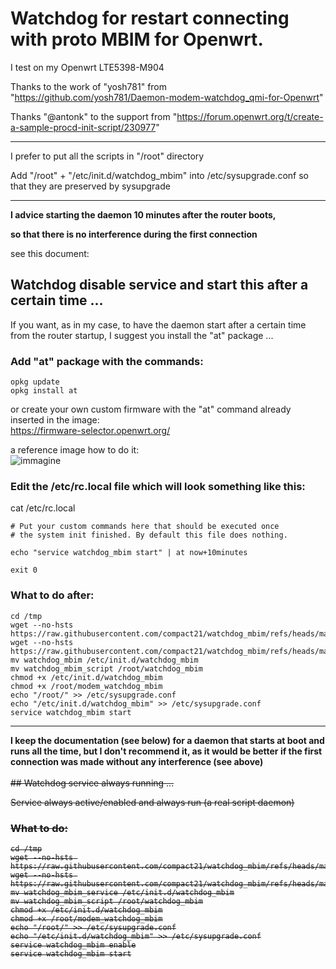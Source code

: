# Watchdog for restart connecting with proto MBIM for Openwrt.

I test on my Openwrt LTE5398-M904

Thanks to the work of "yosh781" from "https://github.com/yosh781/Daemon-modem-watchdog_qmi-for-Openwrt"

Thanks "@antonk" to the support from "https://forum.openwrt.org/t/create-a-sample-procd-init-script/230977"

----------------------------------------------------------------------------------------------------------------------------------------------

I prefer to put all the scripts in "/root" directory

Add "/root" + "/etc/init.d/watchdog_mbim" into /etc/sysupgrade.conf so that they are preserved by sysupgrade

----------------------------------------------------------------------------------------------------------------------------------------------

<b>
I advice starting the daemon 10 minutes after the router boots,

so that there is no interference during the first connection
</b>

see this document:

## Watchdog disable service and start this after a certain time ...

If you want, as in my case, to have the daemon start after a certain time from the router startup,
I suggest you install the "at" package ...

### Add "at" package with the commands:
   
```
opkg update
opkg install at
```

or create your own custom firmware with the "at" command already inserted in the image:
<br/>
https://firmware-selector.openwrt.org/

a reference image how to do it:
<br/>
![immagine](https://github.com/user-attachments/assets/2f4a046a-16ad-4f78-bb2b-4cd07d42f67f)


### Edit the /etc/rc.local file which will look something like this:

cat /etc/rc.local
```
# Put your custom commands here that should be executed once
# the system init finished. By default this file does nothing.

echo "service watchdog_mbim start" | at now+10minutes

exit 0
```

### What to do after:

```
cd /tmp
wget --no-hsts https://raw.githubusercontent.com/compact21/watchdog_mbim/refs/heads/main/watchdog_mbim
wget --no-hsts https://raw.githubusercontent.com/compact21/watchdog_mbim/refs/heads/main/watchdog_mbim_script
mv watchdog_mbim /etc/init.d/watchdog_mbim
mv watchdog_mbim_script /root/watchdog_mbim
chmod +x /etc/init.d/watchdog_mbim
chmod +x /root/modem_watchdog_mbim
echo "/root/" >> /etc/sysupgrade.conf
echo "/etc/init.d/watchdog_mbim" >> /etc/sysupgrade.conf
service watchdog_mbim start
```

----------------------------------------------------------------------------------------------------------------------------------------------

<b>
I keep the documentation (see below) for a daemon that starts at boot and runs all the time,
but I don't recommend it,
as it would be better if the first connection was made without any interference (see above)
</b>

<br/>
<br/>

<s>
## Watchdog service always running ...

Service always active/enabled and always run (a real script daemon)

### What to do:

```
cd /tmp
wget --no-hsts https://raw.githubusercontent.com/compact21/watchdog_mbim/refs/heads/main/watchdog_mbim_service
wget --no-hsts https://raw.githubusercontent.com/compact21/watchdog_mbim/refs/heads/main/watchdog_mbim_script
mv watchdog_mbim_service /etc/init.d/watchdog_mbim
mv watchdog_mbim_script /root/watchdog_mbim
chmod +x /etc/init.d/watchdog_mbim
chmod +x /root/modem_watchdog_mbim
echo "/root/" >> /etc/sysupgrade.conf
echo "/etc/init.d/watchdog_mbim" >> /etc/sysupgrade.conf
service watchdog_mbim enable
service watchdog_mbim start
```

</s>

